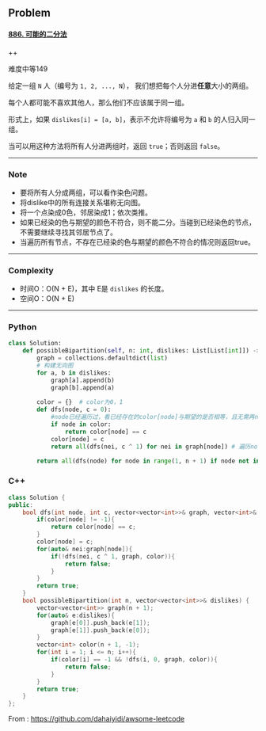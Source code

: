 ## Problem

#### [886. 可能的二分法](https://leetcode-cn.com/problems/possible-bipartition/)

++

难度中等149

给定一组 `N` 人（编号为 `1, 2, ..., N`）， 我们想把每个人分进**任意**大小的两组。

每个人都可能不喜欢其他人，那么他们不应该属于同一组。

形式上，如果 `dislikes[i] = [a, b]`，表示不允许将编号为 `a` 和 `b` 的人归入同一组。

当可以用这种方法将所有人分进两组时，返回 `true`；否则返回 `false`。

------

### Note

- 要将所有人分成两组，可以看作染色问题。
- 将dislike中的所有连接关系堪称无向图。
- 将一个点染成0色，邻居染成1；依次类推。
- 如果已经染的色与期望的颜色不符合，则不能二分。当碰到已经染色的节点，不需要继续寻找其邻居节点了。
- 当遍历所有节点，不存在已经染的色与期望的颜色不符合的情况则返回true。

------

### Complexity

- 时间O：O(N + E)，其中 E是 `dislikes` 的长度。
- 空间O：O(N + E)

------

### Python

```python
class Solution:
    def possibleBipartition(self, n: int, dislikes: List[List[int]]) -> bool:
        graph = collections.defaultdict(list)
        # 构建无向图
        for a, b in dislikes:
            graph[a].append(b)
            graph[b].append(a)
        
        color = {}  # color为0，1
        def dfs(node, c = 0):
            #node已经遍历过，看已经存在的color[node]与期望的是否相等，且无需再node上dfs
            if node in color:
                return color[node] == c
            color[node] = c 
            return all(dfs(nei, c ^ 1) for nei in graph[node]) # 遍历node的neighbour

        return all(dfs(node) for node in range(1, n + 1) if node not in color);  # 如果当前节点还没有遍历过（一个新的“聚类”），则需要遍历
```

### C++

```C++
class Solution {
public:
    bool dfs(int node, int c, vector<vector<int>>& graph, vector<int>& color){
        if(color[node] != -1){
            return color[node] == c;
        }
        color[node] = c;
        for(auto& nei:graph[node]){
            if(!dfs(nei, c ^ 1, graph, color)){
                return false;
            }
        }
        return true;
    }
    bool possibleBipartition(int n, vector<vector<int>>& dislikes) {
        vector<vector<int>> graph(n + 1);
        for(auto& e:dislikes){
            graph[e[0]].push_back(e[1]);            
            graph[e[1]].push_back(e[0]);    
        }
        vector<int> color(n + 1, -1);
        for(int i = 1; i <= n; i++){
            if(color[i] == -1 && !dfs(i, 0, graph, color)){
                return false;
            }
        }
        return true;
    }
};
```



From : https://github.com/dahaiyidi/awsome-leetcode
